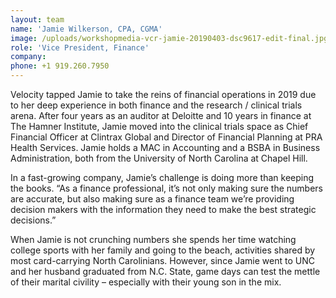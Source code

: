 ```yaml
---
layout: team
name: 'Jamie Wilkerson, CPA, CGMA'
image: /uploads/workshopmedia-vcr-jamie-20190403-dsc9617-edit-final.jpg
role: 'Vice President, Finance'
company:
phone: +1 919.260.7950
---
```


Velocity tapped Jamie to take the reins of financial operations in 2019 due to her deep experience in both finance and the research / clinical trials arena. After four years as an auditor at Deloitte and 10 years in finance at The Hamner Institute, Jamie moved into the clinical trials space as Chief Financial Officer at Clintrax Global and Director of Financial Planning at PRA Health Services. Jamie holds a MAC in Accounting and a BSBA in Business Administration, both from the University of North Carolina at Chapel Hill.

In a fast-growing company, Jamie’s challenge is doing more than keeping the books. “As a finance professional, it’s not only making sure the numbers are accurate, but also making sure as a finance team we’re providing decision makers with the information they need to make the best strategic decisions.”

When Jamie is not crunching numbers she spends her time watching college sports with her family and going to the beach, activities shared by most card-carrying North Carolinians. However, since Jamie went to UNC and her husband graduated from N.C. State, game days can test the mettle of their marital civility – especially with their young son in the mix.